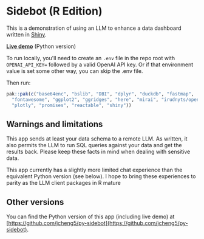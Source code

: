 # Sidebot (R Edition)

This is a demonstration of using an LLM to enhance a data dashboard written in [Shiny](https://shiny.posit.co/).

[**Live demo**](https://jcheng.shinyapps.io/sidebot) (Python version)

To run locally, you'll need to create an `.env` file in the repo root with `OPENAI_API_KEY=` followed by a valid OpenAI API key. Or if that environment value is set some other way, you can skip the .env file.

Then run:

```r
pak::pak(c("base64enc", "bslib", "DBI", "dplyr", "duckdb", "fastmap", 
  "fontawesome", "ggplot2", "ggridges", "here", "mirai", "irudnyts/openai@r6", 
  "plotly", "promises", "reactable", "shiny"))
```

## Warnings and limitations

This app sends at least your data schema to a remote LLM. As written, it also permits the LLM to run SQL queries against your data and get the results back. Please keep these facts in mind when dealing with sensitive data.

This app currently has a slightly more limited chat experience than the equivalent Python version (see below). I hope to bring these experiences to parity as the LLM client packages in R mature 

## Other versions

You can find the Python version of this app (including live demo) at [https://github.com/jcheng5/py-sidebot](https://github.com/jcheng5/py-sidebot).